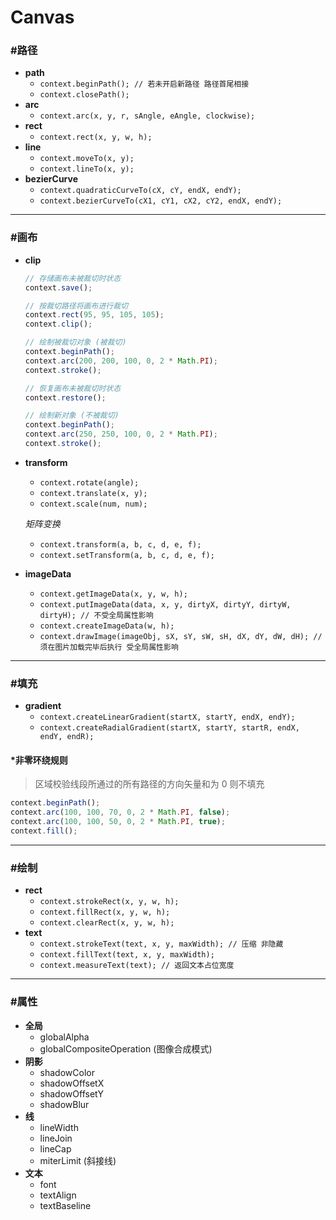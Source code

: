 # Canvas #

### #路径 ###
+ __path__
    + `context.beginPath(); // 若未开启新路径 路径首尾相接`
    + `context.closePath();`
+ __arc__
    + `context.arc(x, y, r, sAngle, eAngle, clockwise);`
+ __rect__
    + `context.rect(x, y, w, h);`
+ __line__
    + `context.moveTo(x, y);`
    + `context.lineTo(x, y);`
+ __bezierCurve__
    + `context.quadraticCurveTo(cX, cY, endX, endY);`
    + `context.bezierCurveTo(cX1, cY1, cX2, cY2, endX, endY);`

*****

### #画布 ###
+ __clip__

    ```javascript
    // 存储画布未被裁切时状态
    context.save();
    
    // 按裁切路径将画布进行裁切
    context.rect(95, 95, 105, 105);
    context.clip();
    
    // 绘制被裁切对象 (被裁切)
    context.beginPath();
    context.arc(200, 200, 100, 0, 2 * Math.PI);
    context.stroke();
    
    // 恢复画布未被裁切时状态
    context.restore();
    
    // 绘制新对象 (不被裁切)
    context.beginPath();
    context.arc(250, 250, 100, 0, 2 * Math.PI);
    context.stroke();
    ```
+ __transform__
    + `context.rotate(angle);`
    + `context.translate(x, y);`
    + `context.scale(num, num);`

    _矩阵变换_
    + `context.transform(a, b, c, d, e, f);`
    + `context.setTransform(a, b, c, d, e, f);`
+ __imageData__
    + `context.getImageData(x, y, w, h);`
    + `context.putImageData(data, x, y, dirtyX, dirtyY, dirtyW, dirtyH); // 不受全局属性影响`
    + `context.createImageData(w, h);`
    + `context.drawImage(imageObj, sX, sY, sW, sH, dX, dY, dW, dH); // 须在图片加载完毕后执行 受全局属性影响`

*****

### #填充 ###
+ __gradient__
    + `context.createLinearGradient(startX, startY, endX, endY);`
    + `context.createRadialGradient(startX, startY, startR, endX, endY, endR);`

#### *非零环绕规则 ####

> 区域校验线段所通过的所有路径的方向矢量和为 0 则不填充

```javascript
context.beginPath();
context.arc(100, 100, 70, 0, 2 * Math.PI, false);
context.arc(100, 100, 50, 0, 2 * Math.PI, true);
context.fill();
```

*****

### #绘制 ###
+ __rect__
    + `context.strokeRect(x, y, w, h);`
    + `context.fillRect(x, y, w, h);`
    + `context.clearRect(x, y, w, h);`
+ __text__
    + `context.strokeText(text, x, y, maxWidth); // 压缩 非隐藏`
    + `context.fillText(text, x, y, maxWidth);`
    + `context.measureText(text); // 返回文本占位宽度`

*****

### #属性 ###
+ __全局__
    + globalAlpha
    + globalCompositeOperation (图像合成模式)
+ __阴影__
    + shadowColor
    + shadowOffsetX
    + shadowOffsetY
    + shadowBlur
+ __线__
    + lineWidth
    + lineJoin
    + lineCap
    + miterLimit (斜接线)
+ __文本__
    + font
    + textAlign
    + textBaseline